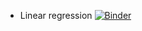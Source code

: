 


* Linear regression [![Binder](https://mybinder.org/badge_logo.svg)](https://mybinder.org/v2/gh/gher-ulg/Ocot-notebook/master?filepath=LinearRegression\_blank.ipynb)
